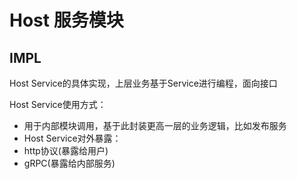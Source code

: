 # Host 服务模块

## IMPL

Host Service的具体实现，上层业务基于Service进行编程，面向接口

Host Service使用方式：
+ 用于内部模块调用，基于此封装更高一层的业务逻辑，比如发布服务
+ Host Service对外暴露： 
+ http协议(暴露给用户)
+ gRPC(暴露给内部服务)